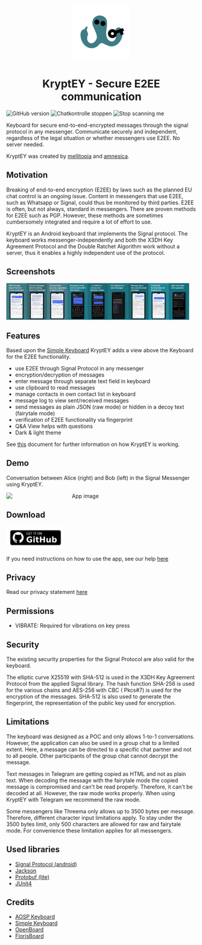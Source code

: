 <p align="center">
<img src="static/logo/logo.png" height="150" title="KryptEY Logo">
</p>

<h1 align="center">KryptEY - Secure E2EE communication</h1>

![GitHub version](https://img.shields.io/badge/version-v0.1.5-brightgreen)
![Chatkontrolle stoppen](https://img.shields.io/badge/chatkontrolle-stoppen-blueviolet)
![Stop scanning me](https://img.shields.io/badge/stop-scanning%20me-blueviolet)

Keyboard for secure end-to-end-encrypted messages through the signal protocol in any messenger.
Communicate securely and independent, regardless of the legal situation or whether messengers use
E2EE. No server needed.

KryptEY was created by [mellitopia](https://github.com/mellitopia)
and [amnesica](https://github.com/amnesica).

## Motivation

Breaking of end-to-end encryption (E2EE) by laws such as the planned EU chat control is an ongoing
issue. Content in messengers that use E2EE, such as Whatsapp or Signal, could thus be monitored by
third parties. E2EE is often, but not always, standard in messengers. There are proven methods for
E2EE such as PGP. However, these methods are sometimes cumbersomely integrated and require a lot of
effort to use.

KryptEY is an Android keyboard that implements the Signal protocol. The keyboard works
messenger-independently and both the X3DH Key Agreement Protocol and the Double Ratchet Algorithm
work without a server, thus it enables a highly independent use of the protocol.

## Screenshots

<div style="display:flex" align="center">
  <img alt="App image" src="fastlane/metadata/android/en-US/images/phoneScreenshots/01.jpg" width="10.7%">
  <img alt="App image" src="fastlane/metadata/android/en-US/images/phoneScreenshots/02.jpg" width="10.7%">
  <img alt="App image" src="fastlane/metadata/android/en-US/images/phoneScreenshots/03.jpg" width="10.7%">
  <img alt="App image" src="fastlane/metadata/android/en-US/images/phoneScreenshots/04.jpg" width="10.7%">
  <img alt="App image" src="fastlane/metadata/android/en-US/images/phoneScreenshots/05.jpg" width="10.7%">
  <img alt="App image" src="fastlane/metadata/android/en-US/images/phoneScreenshots/06.jpg" width="10.7%">
  <img alt="App image" src="fastlane/metadata/android/en-US/images/phoneScreenshots/07.jpg" width="10.7%">
  <img alt="App image" src="fastlane/metadata/android/en-US/images/phoneScreenshots/08.jpg" width="10.7%">
  <img alt="App image" src="fastlane/metadata/android/en-US/images/phoneScreenshots/09.jpg" width="10.7%">
</div>

## Features

Based upon the [Simple Keyboard](https://github.com/rkkr/simple-keyboard) KryptEY adds a view above
the Keyboard for the E2EE functionality.

- use E2EE through Signal Protocol in any messenger
- encryption/decryption of messages
- enter message through separate text field in keyboard
- use clipboard to read messages
- manage contacts in own contact list in keyboard
- message log to view sent/received messages
- send messages as plain JSON (raw mode) or hidden in a decoy text (fairytale mode)
- verification of E2EE functionality via fingerprint
- Q&A View helps with questions
- Dark & light theme

See [this](/KRYPTEY.md) document for further information on how KryptEY is working.

## Demo

Conversation between Alice (right) and Bob (left) in the Signal Messenger using KryptEY.

<div style="display:flex;" align="center">
<img alt="App image" src="static/screenshots/demo.gif" width="80%">
</div>

## Download

<a href='https://github.com/amnesica/KryptEY/releases'><img alt='Get it on Github' src='static/github/get-it-on-github.png' height='60'/></a>

If you need instructions on how to use the app, see our help [here](/HELP.md)

## Privacy

Read our privacy statement [here](/PRIVACY.md)

## Permissions

- VIBRATE: Required for vibrations on key press

## Security

The existing security properties for the Signal Protocol are also valid for the keyboard.

The elliptic curve X25519 with SHA-512 is used in the X3DH Key Agreement Protocol from the applied
Signal library. The hash function SHA-256 is used for the various chains and AES-256 with CBC (
Pkcs#7) is used for the encryption of the messages. SHA-512 is also used to generate the
fingerprint, the representation of the public key used for encryption.

## Limitations

The keyboard was designed as a POC and only allows 1-to-1 conversations. However, the application
can also be used in a group chat to a limited extent. Here, a message can be directed to a
specific chat partner and not to all people. Other participants of the group chat cannot decrypt
the message.

Text messages in Telegram are getting copied as HTML and not as plain text. When decoding the
message with the fairytale mode the copied message is compromised and can't be read properly.
Therefore, it can't be decoded at all. However, the raw mode works properly. When using KryptEY
with Telegram we recommend the raw mode.

Some messengers like Threema only allows up to 3500 bytes per message. Therefore, different
character input limitations apply. To stay under the 3500 bytes limit, only 500 characters are
allowed for raw and fairytale mode. For convenience these limitation applies for all messengers.

## Used libraries

- [Signal Protocol (android)](https://github.com/signalapp/libsignal)
- [Jackson](https://github.com/FasterXML/jackson)
- [Protobuf (lite)](https://github.com/protocolbuffers/protobuf/tree/main/java)
- [JUnit4](https://github.com/junit-team/junit4)

## Credits

- [AOSP Keyboard](https://android.googlesource.com/platform/packages/inputmethods/LatinIME/)
- [Simple Keyboard](https://github.com/rkkr/simple-keyboard)
- [OpenBoard](https://github.com/openboard-team/openboard)
- [FlorisBoard](https://github.com/florisboard/florisboard)

